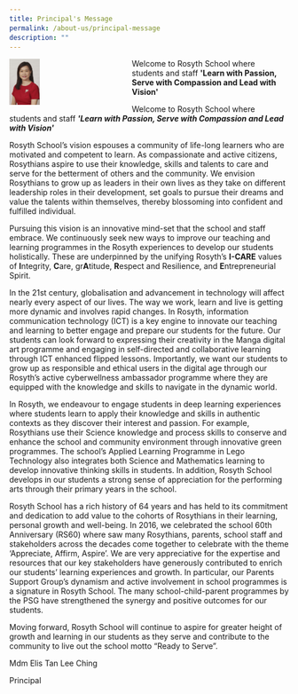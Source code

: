 ```yaml
---
title: Principal's Message
permalink: /about-us/principal-message
description: ""
---
```

<div>
<div style="float: left">
<img src="/images/Principal_Mdm%20Tan%20(1).jpg" 
     style="width:25%">
</div>
<div>
Welcome to Rosyth School where students and staff <strong> 'Learn with Passion, Serve with Compassion and Lead with Vision' </strong>
</div>
</div>



Welcome to Rosyth School where students and staff 
***'Learn with Passion, Serve with Compassion and Lead with Vision'***

Rosyth School’s vision espouses a community of life-long learners who are motivated and competent to learn. As compassionate and active citizens, Rosythians aspire to use their knowledge, skills and talents to care and serve for the betterment of others and the community.  We envision Rosythians to grow up as leaders in their own lives as they take on different leadership roles in their development, set goals to pursue their dreams and value the talents within themselves, thereby blossoming into confident and fulfilled individual.

Pursuing this vision is an innovative mind-set that the school and staff embrace. We continuously seek new ways to improve our teaching and learning programmes in the Rosyth experiences to develop our students holistically. These are underpinned by the unifying Rosyth’s **I-CARE** values of **I**ntegrity, **C**are, gr**A**titude, **R**espect and Resilience, and **E**ntrepreneurial Spirit.

In the 21st century, globalisation and advancement in technology will affect nearly every aspect of our lives. The way we work, learn and live is getting more dynamic and involves rapid changes. In Rosyth, information communication technology (ICT) is a key engine to innovate our teaching and learning to better engage and prepare our students for the future. Our students can look forward to expressing their creativity in the Manga digital art programme and engaging in self-directed and collaborative learning through ICT enhanced flipped lessons. Importantly, we want our students to grow up as responsible and ethical users in the digital age through our Rosyth’s active cyberwellness ambassador programme where they are equipped with the knowledge and skills to navigate in the dynamic world. 

In Rosyth, we endeavour to engage students in deep learning experiences where students learn to apply their knowledge and skills in authentic contexts as they discover their interest and passion. For example, Rosythians use their Science knowledge and process skills to conserve and enhance the school and community environment through innovative green programmes. The school’s Applied Learning Programme in Lego Technology also integrates both Science and Mathematics learning to develop innovative thinking skills in students. In addition, Rosyth School develops in our students a strong sense of appreciation for the performing arts through their primary years in the school.

Rosyth School has a rich history of 64 years and has held to its commitment and dedication to add value to the cohorts of Rosythians in their learning, personal growth and well-being.  In 2016, we celebrated the school 60th Anniversary (RS60) where saw many Rosythians, parents, school staff and stakeholders across the decades come together to celebrate with the theme ‘Appreciate, Affirm, Aspire’. We are very appreciative for the expertise and resources that our key stakeholders have generously contributed to enrich our students’ learning experiences and growth. In particular, our Parents Support Group’s dynamism and active involvement in school programmes is a signature in Rosyth School. The many school-child-parent programmes by the PSG have strengthened the synergy and positive outcomes for our students. 

Moving forward, Rosyth School will continue to aspire for greater height of growth and learning in our students as they serve and contribute to the community to live out the school motto “Ready to Serve”.


Mdm Elis Tan Lee Ching

Principal